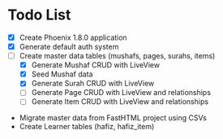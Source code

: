 # Todo List

- [x] Create Phoenix 1.8.0 application
- [x] Generate default auth system
- [ ] Create master data tables (mushafs, pages, surahs, items)
  - [x] Generate Mushaf CRUD with LiveView
  - [x] Seed Mushaf data
  - [x] Generate Surah CRUD with LiveView
  - [ ] Generate Page CRUD with LiveView and relationships
  - [ ] Generate Item CRUD with LiveView and relationships
- Migrate master data from FastHTML project using CSVs
- Create Learner tables (hafiz, hafiz_item)
